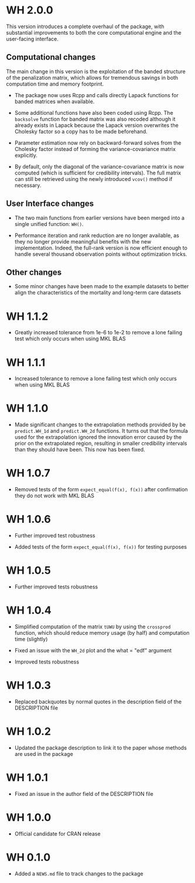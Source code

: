 # WH 2.0.0

This version introduces a complete overhaul of the package, with substantial improvements to both the core computational engine and the user-facing interface.

## Computational changes

The main change in this version is the exploitation of the banded structure of the penalization matrix, which allows for tremendous savings in both computation time and memory footprint.

* The package now uses Rcpp and calls directly Lapack functions for banded matrices when available. 

* Some additional functions have also been coded using Rcpp. The `backsolve` function for banded matrix was also recoded although it already exists in Lapack because the Lapack version overwrites the Cholesky factor so a copy has to be made beforehand.

* Parameter estimation now rely on backward-forward solves from the Cholesky factor instead of forming the variance-covariance matrix explicitly.

* By default, only the diagonal of the variance-covariance matrix is now computed (which is sufficient for credibility intervals). The full matrix can still be retrieved using the newly introduced `vcov()` method if necessary.

## User Interface changes

* The two main functions from earlier versions have been merged into a single unified function: `WH()`.

* Performance iteration and rank reduction are no longer available, as they no longer provide meaningful benefits with the new implementation. Indeed, the full-rank version is now efficient enough to handle several thousand observation points without optimization tricks.

## Other changes

* Some minor changes have been made to the example datasets to better align the characteristics of the mortality and long-term care datasets

# WH 1.1.2

* Greatly increased tolerance from 1e-6 to 1e-2 to remove a lone failing test which only occurs when using MKL BLAS

# WH 1.1.1

* Increased tolerance to remove a lone failing test which only occurs when using MKL BLAS

# WH 1.1.0

* Made significant changes to the extrapolation methods provided by be `predict.WH_1d` and `predict.WH_2d` functions. It turns out that the formula used for the extrapolation ignored the innovation error caused by the prior on the extrapolated region, resulting in smaller credibility intervals than they should have been. This now has been fixed.

# WH 1.0.7

* Removed tests of the form `expect_equal(f(x), f(x))` after confirmation they do not work with MKL BLAS

# WH 1.0.6

* Further improved test robustness

* Added tests of the form `expect_equal(f(x), f(x))` for testing purposes

# WH 1.0.5

* Further improved tests robustness

# WH 1.0.4

* Simplified computation of the matrix `tUWU` by using the `crossprod` function, which should reduce memory usage (by half) and computation time (slightly)

* Fixed an issue with the `WH_2d` plot and the what = "edf" argument

* Improved tests robustness

# WH 1.0.3

* Replaced backquotes by normal quotes in the description field of the DESCRIPTION file

# WH 1.0.2

* Updated the package description to link it to the paper whose methods are used in the package

# WH 1.0.1

* Fixed an issue in the author field of the DESCRIPTION file

# WH 1.0.0

* Official candidate for CRAN release

# WH 0.1.0

* Added a `NEWS.md` file to track changes to the package
